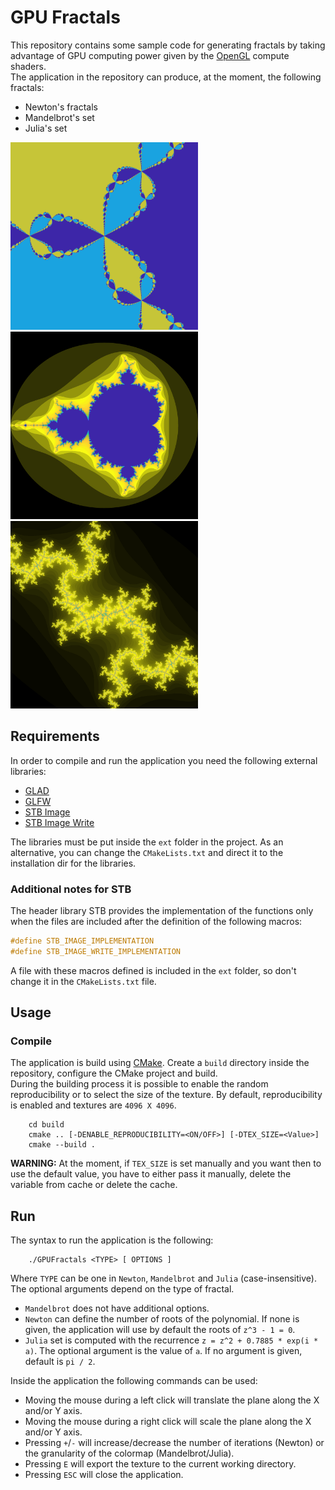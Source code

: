 # GPU Fractals
This repository contains some sample code for generating fractals by taking advantage of GPU computing power given by the [OpenGL](https://www.opengl.org/) compute shaders.  
The application in the repository can produce, at the moment, the following fractals:
 - Newton's fractals
 - Mandelbrot's set
 - Julia's set

<img src="imgs/newton.png" width=300px><img src="imgs/mandelbrot.png" width=300px><img src="imgs/julia.png" width=300px>


## Requirements
In order to compile and run the application you need the following external libraries:
 - [GLAD](https://glad.dav1d.de/)
 - [GLFW](https://www.glfw.org/)
 - [STB Image](https://github.com/nothings/stb/blob/master/stb_image.h)
 - [STB Image Write](https://github.com/nothings/stb/blob/master/stb_image_write.h)
 
The libraries must be put inside the `ext` folder in the project. As an alternative, you can change the `CMakeLists.txt` and direct it to the installation dir for the libraries.  

### Additional notes for STB
The header library STB provides the implementation of the functions only when the files are included after the definition of the following macros:
```c
#define STB_IMAGE_IMPLEMENTATION
#define STB_IMAGE_WRITE_IMPLEMENTATION
```
A file with these macros defined is included in the `ext` folder, so don't change it in the `CMakeLists.txt` file.

## Usage
### Compile
The application is build using [CMake](https://cmake.org/). Create a `build` directory inside the repository, configure the CMake project and build.  
During the building process it is possible to enable the random reproducibility or to select the size of the texture. By default, reproducibility is enabled and textures are `4096 X 4096`.
```
    cd build
    cmake .. [-DENABLE_REPRODUCIBILITY=<ON/OFF>] [-DTEX_SIZE=<Value>]
    cmake --build .
```
**WARNING:** At the moment, if `TEX_SIZE` is set manually and you want then to use the default value, you have to either pass it manually, delete the variable from cache or delete the cache.

## Run
The syntax to run the application is the following:
```
    ./GPUFractals <TYPE> [ OPTIONS ]
```
Where `TYPE` can be one in `Newton`, `Mandelbrot` and `Julia` (case-insensitive). The optional arguments depend on the type of fractal.
 - `Mandelbrot` does not have additional options.
 - `Newton` can define the number of roots of the polynomial. If none is given, the application will use by default the roots of `z^3 - 1 = 0`.
 - `Julia` set is computed with the recurrence `z = z^2 + 0.7885 * exp(i * a)`. The optional argument is the value of `a`. If no argument is given, default is `pi / 2`.

Inside the application the following commands can be used:
 - Moving the mouse during a left click will translate the plane along the X and/or Y axis.
 - Moving the mouse during a right click will scale the plane along the X and/or Y axis.
 - Pressing `+`/`-` will increase/decrease the number of iterations (Newton) or the granularity of the colormap (Mandelbrot/Julia).
 - Pressing `E` will export the texture to the current working directory.
 - Pressing `ESC` will close the application.